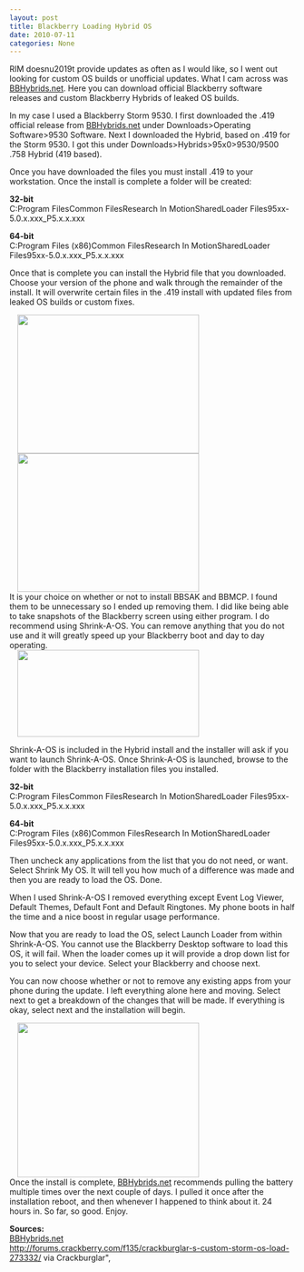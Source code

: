 ```yaml
---
layout: post
title: Blackberry Loading Hybrid OS
date: 2010-07-11
categories: None
---
```


RIM doesnu2019t provide updates as often as I would like, so I went out looking for custom OS builds or unofficial updates. What I cam across was <a href="http://bbhybrids.net/" target="_blank">BBHybrids.net</a>. Here you can download official Blackberry software releases and custom Blackberry Hybrids of leaked OS builds.  

In my case I used a Blackberry Storm 9530. I first downloaded the .419 official release from <a href="http://bbhybrids.net/" target="_blank">BBHybrids.net</a> under Downloads&gt;Operating Software&gt;9530 Software. Next I downloaded the Hybrid, based on .419 for the Storm 9530. I got this under Downloads&gt;Hybrids&gt;95x0&gt;9530/9500 .758 Hybrid (419 based).  

Once you have downloaded the files you must install .419 to your workstation. Once the install is complete a folder will be created:  

**32-bit**  
C:Program FilesCommon FilesResearch In MotionSharedLoader Files95xx-5.0.x.xxx_P5.x.x.xxx  

**64-bit**  
C:Program Files (x86)Common FilesResearch In MotionSharedLoader Files95xx-5.0.x.xxx_P5.x.x.xxx  

Once that is complete you can install the Hybrid file that you downloaded. Choose your version of the phone and walk through the remainder of the install. It will overwrite certain files in the .419 install with updated files from leaked OS builds or custom fixes.  

  <div class="separator" style="clear: both; text-align: left;"><a href="http://4.bp.blogspot.com/-Up03fDpyot8/T1tzwIUqu-I/AAAAAAAABWo/gueh8eriogY/s1600/hybrid_os1.png" imageanchor="1" style="margin-left: 1em; margin-right: 1em;" target="_blank"><img border="0" height="244" src="http://4.bp.blogspot.com/-Up03fDpyot8/T1tzwIUqu-I/AAAAAAAABWo/gueh8eriogY/s320/hybrid_os1.png" width="320"/></a><a href="http://3.bp.blogspot.com/-Vmoih4SpEu4/T1tzwu5RpVI/AAAAAAAABWw/qMvMzCyk6_M/s1600/hybrid_os2.png" imageanchor="1" style="margin-left: 1em; margin-right: 1em;" target="_blank"><img border="0" height="244" src="http://3.bp.blogspot.com/-Vmoih4SpEu4/T1tzwu5RpVI/AAAAAAAABWw/qMvMzCyk6_M/s320/hybrid_os2.png" width="320"/></a></div>  
It is your choice on whether or not to install BBSAK and BBMCP. I found them to be unnecessary so I ended up removing them. I did like being able to take snapshots of the Blackberry screen using either program. I do recommend using Shrink-A-OS. You can remove anything that you do not use and it will greatly speed up your Blackberry boot and day to day operating.  

<div class="separator" style="clear: both; text-align: left;"><a href="http://3.bp.blogspot.com/-5HCJl2OmGc8/T1tzxZkSbMI/AAAAAAAABXA/tF_pBDjoaKs/s1600/shrink_a_os1.png" imageanchor="1" style="margin-left: 1em; margin-right: 1em;" target="_blank"><img border="0" height="153" src="http://3.bp.blogspot.com/-5HCJl2OmGc8/T1tzxZkSbMI/AAAAAAAABXA/tF_pBDjoaKs/s320/shrink_a_os1.png" width="320"/></a></div>  

Shrink-A-OS is included in the Hybrid install and the installer will ask if you want to launch Shrink-A-OS. Once Shrink-A-OS is launched, browse to the folder with the Blackberry installation files you installed.  

**32-bit**  
C:Program FilesCommon FilesResearch In MotionSharedLoader Files95xx-5.0.x.xxx_P5.x.x.xxx  

**64-bit**  
C:Program Files (x86)Common FilesResearch In MotionSharedLoader Files95xx-5.0.x.xxx_P5.x.x.xxx  

Then uncheck any applications from the list that you do not need, or want. Select Shrink My OS. It will tell you how much of a difference was made and then you are ready to load the OS. Done.  

When I used Shrink-A-OS I removed everything except Event Log Viewer, Default Themes, Default Font and Default Ringtones. My phone boots in half the time and a nice boost in regular usage performance.  

Now that you are ready to load the OS, select Launch Loader from within Shrink-A-OS. You cannot use the Blackberry Desktop software to load this OS, it will fail. When the loader comes up it will provide a drop down list for you to select your device. Select your Blackberry and choose next.  

You can now choose whether or not to remove any existing apps from your phone during the update. I left everything alone here and moving. Select next to get a breakdown of the changes that will be made. If everything is okay, select next and the installation will begin.  

  
<div class="separator" style="clear: both; text-align: left;"><a href="http://4.bp.blogspot.com/-L7XfKHgdcUw/T1tzwwlvjLI/AAAAAAAABW4/UIr_cOvLurM/s1600/loader1.png" imageanchor="1" style="margin-left: 1em; margin-right: 1em;" target="_blank"><img border="0" height="272" src="http://4.bp.blogspot.com/-L7XfKHgdcUw/T1tzwwlvjLI/AAAAAAAABW4/UIr_cOvLurM/s320/loader1.png" width="320"/></a></div>  
Once the install is complete, <a href="http://bbhybrids.net/" target="_blank">BBHybrids.net</a> recommends pulling the battery multiple times over the next couple of days. I pulled it once after the installation reboot, and then whenever I happened to think about it. 24 hours in. So far, so good. Enjoy.  

**Sources:**  
<a href="http://bbhybrids.net/" target="_blank">BBHybrids.net</a>  
<a href="http://forums.crackberry.com/f135/crackburglar-s-custom-storm-os-load-273332/" target="_blank">http://forums.crackberry.com/f135/crackburglar-s-custom-storm-os-load-273332/</a> via Crackburglar",
